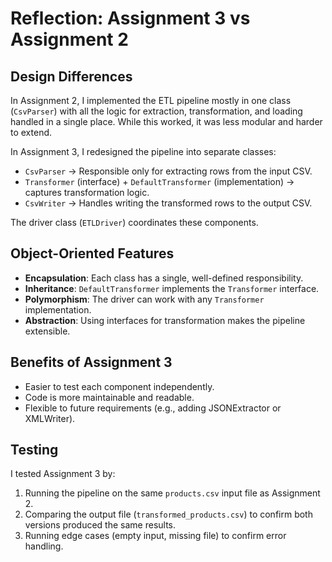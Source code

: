 # Reflection: Assignment 3 vs Assignment 2

## Design Differences
In Assignment 2, I implemented the ETL pipeline mostly in one class (`CsvParser`) with all the logic for extraction, transformation, and loading handled in a single place. While this worked, it was less modular and harder to extend.

In Assignment 3, I redesigned the pipeline into separate classes:
- `CsvParser` → Responsible only for extracting rows from the input CSV.
- `Transformer` (interface) + `DefaultTransformer` (implementation) → captures transformation logic.
- `CsvWriter` → Handles writing the transformed rows to the output CSV.

The driver class (`ETLDriver`) coordinates these components.

## Object-Oriented Features
- **Encapsulation**: Each class has a single, well-defined responsibility.
- **Inheritance**: `DefaultTransformer` implements the `Transformer` interface.
- **Polymorphism**: The driver can work with any `Transformer` implementation.
- **Abstraction**: Using interfaces for transformation makes the pipeline extensible.

## Benefits of Assignment 3
- Easier to test each component independently.
- Code is more maintainable and readable.
- Flexible to future requirements (e.g., adding JSONExtractor or XMLWriter).

## Testing
I tested Assignment 3 by:
1. Running the pipeline on the same `products.csv` input file as Assignment 2.
2. Comparing the output file (`transformed_products.csv`) to confirm both versions produced the same results.
3. Running edge cases (empty input, missing file) to confirm error handling.
